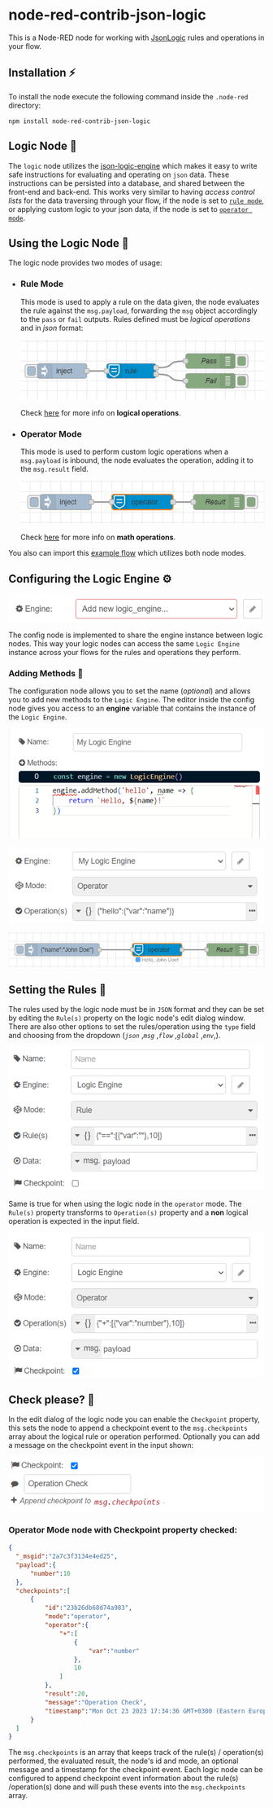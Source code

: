 # node-red-contrib-json-logic
This is a Node-RED node for working with [JsonLogic](https://jessemitchell.me/json-logic-engine/) rules and operations in your flow.

## Installation ⚡
To install the node execute the following command inside the `.node-red` directory:
```console
npm install node-red-contrib-json-logic
```

## Logic Node 🖖
The `logic` node utilizes the [json-logic-engine](https://jessemitchell.me/json-logic-engine/) which makes it easy to write safe instructions for evaluating and operating on `json` data. These instructions can be persisted into a database, and shared between the front-end and back-end. This works very similar to having *access control lists* for the data traversing through your flow, if the node is set to [`rule mode`](#rule-mode), or applying custom logic to your json data, if the node is set to [`operator mode`](#operator-mode).

## Using the Logic Node 🔧
The logic node provides two modes of usage:
- ### Rule Mode
  This mode is used to apply a rule on the data given, the node evaluates the rule against the `msg.payload`, forwarding the `msg` object accordingly to the `pass` or `fail` outputs. Rules defined must be *logical operations* and in *json* format:

  [![RuleMode](https://github.com/Doth-J/node-red-contrib-json-logic/blob/master/docs/rule.png?raw=true)](https://github.com/Doth-J/node-red-contrib-json-logic/blob/master/flows/rule_mode_flow.json) 
  
  Check [here](https://jessemitchell.me/json-logic-engine/docs/logic) for more info on **logical operations**.

- ### Operator Mode
  This mode is used to perform custom logic operations when a `msg.payload` is inbound, the node evaluates the operation, adding it to the `msg.result` field.

  [![OperatorMode](https://github.com/Doth-J/node-red-contrib-json-logic/blob/master/docs/operator.png?raw=true)](https://github.com/Doth-J/node-red-contrib-json-logic/blob/master/flows/operator_mode_flow.json)
  
  Check [here](https://jessemitchell.me/json-logic-engine/docs/math) for more info on **math operations**.

You also can import this [example flow](https://github.com/Doth-J/node-red-contrib-json-logic/blob/master/flows/example_flow.json) which utilizes both node modes.

## Configuring the Logic Engine ⚙️
  
  ![ConfigEngine](https://github.com/Doth-J/node-red-contrib-json-logic/blob/master/docs/config_engine.png?raw=true) 

The config node is implemented to share the engine instance between logic nodes. This way your logic nodes can access the same `Logic Engine` instance across your flows for the rules and operations they perform.

### Adding Methods 🔩
The configuration node allows you to set the name (*optional*) and allows you to add new methods to the `Logic Engine`. The editor inside the config node gives you access to an **engine** variable that contains the instance of the `Logic Engine`.  

  [![ConfigMethods](https://github.com/Doth-J/node-red-contrib-json-logic/blob/master/docs/config_methods.png?raw=true)](https://jessemitchell.me/json-logic-engine/docs/methods)

  [![CustomMethods](https://github.com/Doth-J/node-red-contrib-json-logic/blob/master/docs/config_custom_methods.png?raw=true)](https://jessemitchell.me/json-logic-engine/docs/methods)
  
  [![CustomMethodsFlow](https://github.com/Doth-J/node-red-contrib-json-logic/blob/master/docs/custom_methods_flow.png?raw=true)](https://jessemitchell.me/json-logic-engine/docs/methods)

## Setting the Rules 📑
The rules used by the logic node must be in `JSON` format and they can be set by editing the `Rule(s)` property on the logic node's edit dialog window. There are also other options to set the rules/operation using the `type` field and choosing from the dropdown (*`json`* ,*`msg`* ,*`flow`* ,*`global`* ,*`env`*,).   
    
  ![RuleModeProperties](https://github.com/Doth-J/node-red-contrib-json-logic/blob/master/docs/rule_props.png?raw=true)

Same is true for when using the logic node in the `operator` mode. The `Rule(s)` property transforms to `Operation(s)` property and a **non** logical operation is expected in the input field. 
  
  ![OperatorModeProperties](https://github.com/Doth-J/node-red-contrib-json-logic/blob/master/docs/operator_props.png?raw=true)

  ## Check please? 🧾
  In the edit dialog of the logic node you can enable the `Checkpoint` property, this sets the node to append a checkpoint event to the `msg.checkpoints` array about the logical rule or operation performed.
  Optionally you can add a message on the checkpoint event in the input shown:

  ![CheckpointProperty](https://github.com/Doth-J/node-red-contrib-json-logic/blob/master/docs/checkpoint_edit.png?raw=true)

  ### Operator Mode node with Checkpoint property checked:  
  ```json
{
    "_msgid":"2a7c3f3134e4ed25",
    "payload":{
        "number":10
    },
    "checkpoints":[
        {
            "id":"23b26db68d74a983",
            "mode":"operator",
            "operator":{
                "+":[
                    {
                        "var":"number"
                    },
                    10
                ]
            },
            "result":20,
            "message":"Operation Check",
            "timestamp":"Mon Oct 23 2023 17:34:36 GMT+0300 (Eastern European Summer Time)"
        }
    ]
}
  ```

  The `msg.checkpoints` is an array that keeps track of the rule(s) / operation(s) performed, the evaluated result, the node's id and mode, an optional message and a timestamp for the checkpoint event. Each logic node can be configured to append checkpoint event information about the rule(s) /operation(s) done and will push these events into the `msg.checkpoints` array.   
